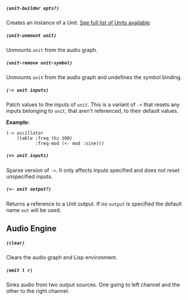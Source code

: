 ##### `(unit-builder opts?)`

Creates an instance of a Unit. [See full list of Units available](Unit)

##### `(unit-unmount unit)`

Unmounts `unit` from the audio graph.

##### `(unit-remove unit-symbol)`

Unmounts `unit` from the audio graph and undefines the symbol binding.

##### `(-> unit inputs)`

Patch values to the inputs of `unit`. This is a variant of `->` that resets any inputs belonging to `unit`, that aren't referenced, to their default values.

**Example:**

    (-> oscillator 
        (table :freq (hz 100)
               :freq-mod (<- mod :sine)))

##### `(=> unit inputs)`

Sparse version of `->`. It only affects inputs specified and does not reset unspecified inputs.

##### `(<- unit output?)`

Returns a reference to a Unit output. If no `output` is specified the default name `out` will be used.

## Audio Engine

##### `(clear)`

Clears the audio graph and Lisp environment.

##### `(emit l r)`

Sinks audio from two output sources. One going to left channel and the other to the right channel.

